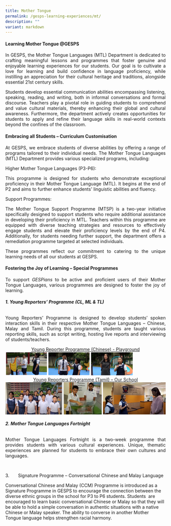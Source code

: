 ```yaml
---
title: Mother Tongue
permalink: /gesps-learning-experiences/mt/
description: ""
variant: markdown
---
```

#### Learning Mother Tongue @GESPS

<p align="justify">In GESPS, the Mother Tongue Languages (MTL) Department is dedicated to crafting meaningful lessons and programmes that foster genuine and enjoyable learning experiences for our students. Our goal is to cultivate a love for learning and build confidence in language proficiency, while instilling an appreciation for their cultural heritage and traditions, alongside essential 21st century skills.</p>

<p align="justify">Students develop essential communication abilities encompassing listening, speaking, reading, and writing, both in informal conversations and formal discourse. Teachers play a pivotal role in guiding students to comprehend and value cultural materials, thereby enhancing their global and cultural awareness. Furthermore, the department actively creates opportunities for students to apply and refine their language skills in real-world contexts beyond the confines of the classroom.</p>
  

#### Embracing all Students – Curriculum Customisation

<p align="justify">At GESPS, we embrace students of diverse abilities by offering a range of programs tailored to their individual needs. The Mother Tongue Languages (MTL) Department provides various specialized programs, including:</p>

Higher Mother Tongue Languages (P3-P6):

<p align="justify">This programme is designed for students who demonstrate exceptional proficiency in their Mother Tongue Language (MTL). It begins at the end of P2 and aims to further enhance students' linguistic abilities and fluency.</p>

Support Programmes:

<p align="justify">The Mother Tongue Support Programme (MTSP) is a two-year initiative specifically designed to support students who require additional assistance in developing their proficiency in MTL. Teachers within this programme are equipped with diverse teaching strategies and resources to effectively engage students and elevate their proficiency levels by the end of P4. Additionally, for students needing further support, the department offers a remediation programme targeted at selected individuals.</p>

<p align="justify">These programmes reflect our commitment to catering to the unique learning needs of all our students at GESPS.</p>


#### Fostering the Joy of Learning – Special Programmes

<p align="justify">To support <i>GESPians</i> to be active and proficient users of their Mother Tongue Languages, various programmes are designed to foster the joy of learning.</p>

 ######  **1. Young Reporters’ Programme (CL, ML &amp; TL)** <br>

<p align="justify">Young Reporters’ Programme is designed to develop students’ spoken interaction skills in their respective Mother Tongue Languages – Chinese, Malay and Tamil. During this programme,&nbsp;students are taught various reporting skills, such as script writing, hosting live reports and interviewing of students/teachers.</p>

<center><a href="https://go.gov.sg/gesps-yrp-playground">Young Reporter Programme (Chinese) - Playground</a></center>

<img src="/images/MT1.png" style="width:80%">

<center><a href="https://www.youtube.com/watch?v=JPXVncr5r-8">Young Reporters Programme (Tamil) – Our School</a></center>

<img src="/images/YRP__Tamil__1.jpg" style="width:36%" align="left">
<img src="/images/YRP__Tamil__2.jpg" style="width:24.1%" align="left">
<img src="/images/YRP__Tamil__3.jpg" style="width:39%" align="right">
<br clear="left">


###### **2. Mother Tongue Languages Fortnight**

<p align="justify">Mother Tongue Languages Fortnight is a two-week programme that provides students with various cultural experiences. Unique, thematic experiences are planned for students to embrace their own cultures and languages.</p>

<img src="" style="width:80%">
<img src="" style="width:80%">
		 
		 
3.&nbsp;&nbsp;&nbsp;&nbsp;&nbsp;&nbsp;&nbsp;Signature Programme – Conversational Chinese and Malay Language

  
Conversational Chinese and Malay (CCM) Programme is introduced as a Signature Programme in GESPS to encourage the connection between the diverse ethnic groups in the school for P3 to P6 students. Students&nbsp; are encouraged to learn basic conversational Chinese or Malay so that they will be able to hold a simple conversation in authentic situations with a native Chinese or Malay speaker. The ability to converse in another Mother Tongue language helps strengthen racial harmony.<p></p>